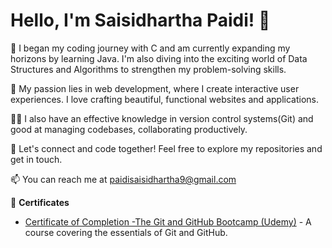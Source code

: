 # Hello, I'm Saisidhartha Paidi! 👋

🌱 I began my coding journey with C and am currently expanding my horizons by learning Java. I'm also diving into the exciting world of Data Structures and Algorithms to strengthen my problem-solving skills.

🚀 My passion lies in web development, where I create interactive user experiences. I love crafting beautiful, functional websites and applications.

👨‍💻 I also have an effective knowledge in version control systems(Git) and good at managing codebases, collaborating productively.

🌟 Let's connect and code together! Feel free to explore my repositories and get in touch. 

📫 You can reach me at [paidisaisidhartha9@gmail.com](paidisaisidhartha9@gmail.com)

📜 **Certificates**
- [Certificate of Completion -The Git and GitHub Bootcamp (Udemy)](https://drive.google.com/file/d/1XqPoSTiStq-Erk_7l8NBXSt5fX0GMmwt/view) - A course covering the essentials of Git and GitHub.


